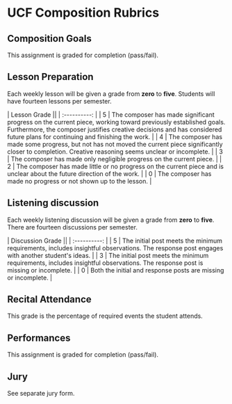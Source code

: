 # UCF Composition Rubrics

## Composition Goals

This assignment is graded for completion (pass/fail).

## Lesson Preparation

Each weekly lesson will be given a grade from **zero** to **five**. Students will have fourteen lessons per semester.

| Lesson Grade  ||
| :----------:  |
| 5 | The composer has made significant progress on the current piece, working toward previously established goals. Furthermore, the composer justifies creative decisions and has considered future plans for continuing and finishing the work. |
| 4 | The composer has made some progress, but not has not moved the current piece significantly closer to completion. Creative reasoning seems unclear or incomplete. |
| 3 | The composer has made only negligible progress on the current piece.  |
| 2 | The composer has made little or no progress on the current piece and is unclear about the future direction of the work.  |
| 0 | The composer has made no progress or not shown up to the lesson.  |


## Listening discussion

Each weekly listening discussion will be given a grade from **zero** to **five**. There are fourteen discussions per semester.

| Discussion Grade  ||
| :----------:  |
| 5 | The initial post meets the minimum requirements, includes insightful observations. The response post engages with another student's ideas. |
| 3 | The initial post meets the minimum requirements, includes insightful observations. The response post is missing or incomplete. |
| 0 | Both the initial and response posts are missing or incomplete.  |

## Recital Attendance

This grade is the percentage of required events the student attends.

## Performances

This assignment is graded for completion (pass/fail).

## Jury

See separate jury form.
